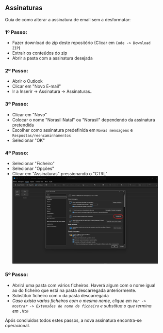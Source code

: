 ## Assinaturas

Guia de como alterar a assinatura de email sem a desformatar:



### 1º Passo: ###

- Fazer download do zip deste repositório (Clicar em `Code -> Download ZIP`)
- Extrair os conteúdos do zip
- Abrir a pasta com a assinatura desejada

### 2º Passo: ###

- Abrir o Outlook
- Clicar em "Novo E-mail"
- Ir a Inserir -> Assinatura -> Assinaturas..


### 3º Passo: ###

- Clicar em "Novo"
- Colocar o nome "Norasil Natal" ou "Norasil" dependendo da assinatura pretendida
- Escolher como assinatura predefinida em `Novas mensagens` e `Respostas/reencaminhamentos`
- Selecionar "OK"

### 4º Passo: ###

- Selecionar "Ficheiro"
- Selecionar "Opções"
- Clicar em "Assinaturas" pressionando o "CTRL"
![](image.png)


### 5º Passo: ###
- Abrirá uma pasta com vários ficheiros. Haverá algum com o nome igual ao do ficheiro que está na pasta descarregada anteriormente. 
- Substituir ficheiro com o da pasta descarregada
- _Caso exista varios ficheiros com o mesmo nome, clique em `Ver -> mostrar -> Extensões de nome de ficheiro` e substitua o que termina em ``.htm``_ 


Após concluidos todos estes passos, a nova assinatura encontra-se operacional.

